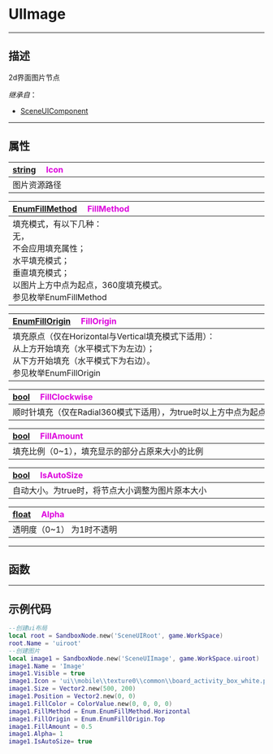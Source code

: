 # UIImage
------------------------------------------------------------------------------------------
## 描述

2d界面图片节点

*继承自*：
* [SceneUIComponent](/Api/Class/Scene/SceneUIComponent.md)

------------------------------------------------------------------------------------------
## 属性

|<div style="width:1000px">[string](/Api/DataType/String.md) &emsp;<font color="dd00dd">Icon</font></div>|
|:---|
|图片资源路径|

|<div style="width:1000px">[EnumFillMethod](/Api/Enumerate/UI/EnumFillMethod.md) &emsp;<font color="dd00dd">FillMethod</font></div>|
|:---|
|填充模式，有以下几种：<br>  无，<br>  不会应用填充属性；<br>  水平填充模式；<br>  垂直填充模式；<br>  以图片上方中点为起点，360度填充模式。<br>  参见枚举EnumFillMethod|


|<div style="width:1000px">[EnumFillOrigin](/Api/Enumerate/UI/EnumFillOrigin.md) &emsp;<font color="dd00dd">FillOrigin</font></div>|
|:---|
|填充原点（仅在Horizontal与Vertical填充模式下适用）：<br>  从上方开始填充（水平模式下为左边）；<br>  从下方开始填充（水平模式下为右边）。<br>  参见枚举EnumFillOrigin|

|<div style="width:1000px">[bool](/Api/DataType/Bool.md) &emsp;<font color="dd00dd">FillClockwise</font></div>|
|:---|
|顺时针填充（仅在Radial360模式下适用），为true时以上方中点为起点，根据FillAmount比例顺时针渲染，否则为逆时针|

|<div style="width:1000px">[bool](/Api/DataType/Bool.md) &emsp;<font color="dd00dd">FillAmount</font></div>|
|:---|
|填充比例（0~1），填充显示的部分占原来大小的比例|

|<div style="width:1000px">[bool](/Api/DataType/Bool.md) &emsp;<font color="dd00dd">IsAutoSize</font></div>|
|:---|
|自动大小。为true时，将节点大小调整为图片原本大小|


|<div style="width:1000px">[float](/Api/DataType/Float.md) &emsp;<font color="dd00dd">Alpha</font></div>|
|:---|
|透明度（0~1） 为1时不透明|


------------------------------------------------------------------------------------------
## 函数


------------------------------------------------------------------------------------------
## 示例代码

```lua
--创建ui布局
local root = SandboxNode.new('SceneUIRoot', game.WorkSpace)
root.Name = 'uiroot'
--创建图片
local image1 = SandboxNode.new('SceneUIImage', game.WorkSpace.uiroot)
image1.Name = 'Image'
image1.Visible = true
image1.Icon = 'ui\\mobile\\texture0\\common\\board_activity_box_white.png'
image1.Size = Vector2.new(500, 200)
image1.Position = Vector2.new(0, 0)
image1.FillColor = ColorValue.new(0, 0, 0, 0)
image1.FillMethod = Enum.EnumFillMethod.Horizontal
image1.FillOrigin = Enum.EnumFillOrigin.Top
image1.FillAmount = 0.5
image1.Alpha= 1
image1.IsAutoSize= true
```